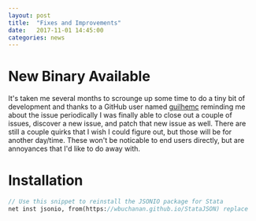 ```yaml
---
layout: post
title:  "Fixes and Improvements"
date:   2017-11-01 14:45:00
categories: news
---
```


# New Binary Available
It's taken me several months to scrounge up some time to do a tiny bit of development 
and thanks to a GitHub user named [guilhemc](https://github.com/guilhemc) reminding me about 
the issue periodically I was finally able to close out a couple of issues, 
discover a new issue, and patch that new issue as well.  There are still a couple quirks 
that I wish I could figure out, but those will be for another day/time.  These won't be noticable
to end users directly, but are annoyances that I'd like to do 
away with.

# Installation

```Stata
// Use this snippet to reinstall the JSONIO package for Stata
net inst jsonio, from(https://wbuchanan.github.io/StataJSON) replace 
```
